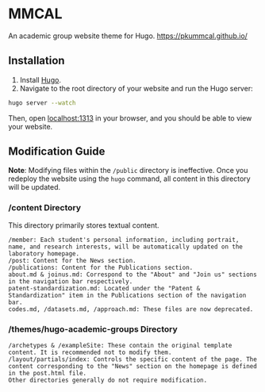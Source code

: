 # MMCAL
An academic group website theme for Hugo.
https://pkummcal.github.io/

## Installation
1. Install [Hugo](https://gohugo.io/).
2. Navigate to the root directory of your website and run the Hugo server:
```bash
hugo server --watch
```
Then, open [localhost:1313](localhost:1313) in your browser, and you should be able to view your website.

## Modification Guide
**Note**: Modifying files within the `/public` directory is ineffective. Once you redeploy the website using the `hugo` command, all content in this directory will be updated.

### /content Directory
This directory primarily stores textual content.
```
/member: Each student's personal information, including portrait, name, and research interests, will be automatically updated on the laboratory homepage.
/post: Content for the News section.
/publications: Content for the Publications section.
about.md & joinus.md: Correspond to the "About" and "Join us" sections in the navigation bar respectively.
patent-standardization.md: Located under the "Patent & Standardization" item in the Publications section of the navigation bar.
codes.md, /datasets.md, /approach.md: These files are now deprecated.
```

### /themes/hugo-academic-groups Directory
```
/archetypes & /exampleSite: These contain the original template content. It is recommended not to modify them.
/layout/partials/index: Controls the specific content of the page. The content corresponding to the "News" section on the homepage is defined in the post.html file.
Other directories generally do not require modification.
``` 